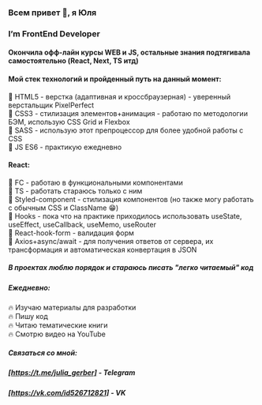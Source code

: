 ### Всем привет 👋, я Юля
### I’m FrontEnd Developer

#### Окончила офф-лайн курсы WEB и JS, остальные знания подтягивала самостоятельно (React, Next, TS итд)

#### Мой стек технологий и пройденный путь на данный момент:

:star2: HTML5 - верстка (адаптивная и кроссбраузерная) - уверенный верстальщик PixelPerfect <br>
:star2: CSS3 - стилизация элементов+анимация - работаю по методологии БЭМ, использую CSS Grid и Flexbox <br>
:star2: SASS - использую этот препроцессор для более удобной работы с CSS <br>
:star2: JS ES6 - практикую ежедневно <br>

#### React:

:star2: FC - работаю в функциональными компонентами <br>
:star2: TS - работать стараюсь только с ним <br>
:star2: Styled-component - стилизация компонентов (но также могу работать с обычным CSS и ClassName :grin:) <br>
:star2: Hooks - пока что на практике приходилось использовать useState, useEffect, useCallback, useMemo, useRouter <br>
:star2: React-hook-form - валидация форм <br>
:star2: Axios+async/await - для получения ответов от сервера, их трансформация и автоматическая конвертация в JSON <br>

##### В проектах люблю порядок и стараюсь писать "легко читаемый" код
##### Ежедневно:
:fire: Изучаю материалы для разработки <br>
:fire: Пишу код <br>
:fire: Читаю тематические книги <br>
:fire: Смотрю видео на YouTube <br>

##### Связаться со мной: 
##### [https://t.me/julia_gerber] - Telegram
##### [https://vk.com/id526712821] - VK

